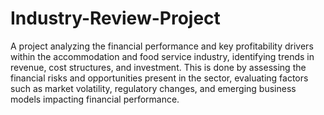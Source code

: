 # Industry-Review-Project
A project analyzing the financial performance and key profitability drivers within the accommodation and food service industry, identifying trends in revenue, cost structures, and investment. This is done by assessing the financial risks and opportunities present in the sector, evaluating factors such as market volatility, regulatory changes, and emerging business models impacting financial performance.
